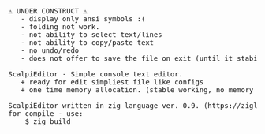 <pre>
⚠️ UNDER CONSTRUCT ⚠️
   - display only ansi symbols :(
   - folding not work.
   - not ability to select text/lines
   - not ability to copy/paste text
   - no undo/redo
   - does not offer to save the file on exit (until it stabilizes)

ScalpiEditor - Simple console text editor.
   + ready for edit simpliest file like configs
   + one time memory allocation. (stable working, no memory leaks, freezes, or other)

ScalpiEditor written in zig language ver. 0.9. (https://ziglang.org)
for compile - use:
    $ zig build
</pre>
